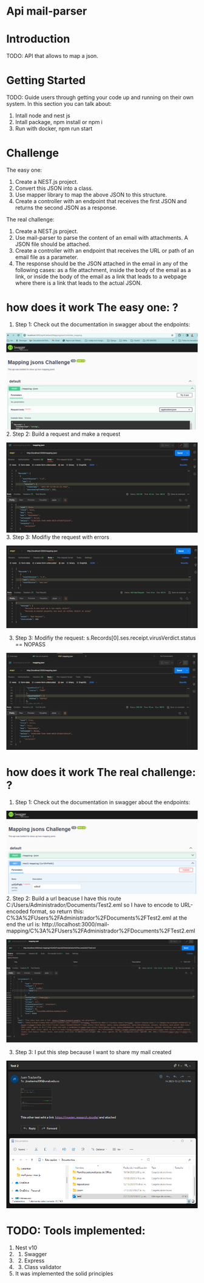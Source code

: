# Api mail-parser
# Introduction 
TODO: API that allows to map a json.

# Getting Started
TODO: Guide users through getting your code up and running on their own system. In this section you can talk about:
1.  Intall node and nest js
3.  Intall package, npm install or npm i
2.  Run with docker, npm run start

# Challenge
The easy one:
1. Create a NEST.js project.
2. Convert this JSON into a class.
3. Use mapper library to map the above JSON to this structure.
4. Create a controller with an endpoint that receives the first JSON and returns the second JSON as a response.

The real challenge:
1. Create a NEST.js project.
2. Use mail-parser to parse the content of an email with attachments. A JSON file should be attached.
3. Create a controller with an endpoint that receives the URL or path of an email file as a parameter.
4. The response should be the JSON attached in the email in any of the following cases: as a file attachment, inside the body of the email as a link, or inside the body of the email as a link that leads to a webpage where there is a link that leads to the actual JSON.


# how does it work The easy one: ?
1.  Step 1: Check out the documentation in swagger about the endpoints:

![Alt text](image-1.png)
2.  Step 2: Build a request and make a request 

![Alt text](image-2.png)
3.  Step 3: Modifiy the request with errors

![Alt text](image-3.png)

3.  Step 3: Modifiy the request: s.Records[0].ses.receipt.virusVerdict.status == NOPASS

![Alt text](image-4.png)


# how does it work The real challenge: ?

1.  Step 1: Check out the documentation in swagger about the endpoints:

![Alt text](image-7.png)
2.  Step 2: Build a url beacuse I have this route C:/Users/Administrador/Documents/Test2.eml so I have to encode to URL-encoded format, so return this: C%3A%2FUsers%2FAdministrador%2FDocuments%2FTest2.eml at the end the url is: http://localhost:3000/mail-mapping/C%3A%2FUsers%2FAdministrador%2FDocuments%2FTest2.eml

![Alt text](image-5.png)

3.  Step 3: I put this step because I want to share my mail created

![Alt text](image-6.png)
# TODO: Tools implemented:
1. Nest v10
1. 1.    Swagger
1. 2.    Express
1. 3.    Class validator
2. It was implemented the solid principles

